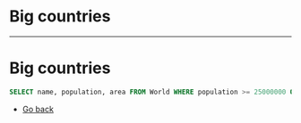 # Big countries
---
# Big countries

```sql
SELECT name, population, area FROM World WHERE population >= 25000000 OR area >= 3000000;
```
* [Go back](../readme.md)

